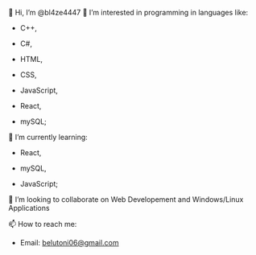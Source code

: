 👋 Hi, I’m @bl4ze4447
👀 I’m interested in programming in languages like: 

   - C++, 
   
   - C#, 
   
   - HTML, 
   
   - CSS, 
   
   - JavaScript, 
   
   - React, 
   
   - mySQL;
   
   
🌱 I’m currently learning:

   - React,
   
   - mySQL,
   
   - JavaScript;
   
   
💞️ I’m looking to collaborate on Web Developement and Windows/Linux Applications

📫 How to reach me:


  - Email: belutoni06@gmail.com

<!---
bl4ze4447/bl4ze4447 is a ✨ special ✨ repository because its `README.md` (this file) appears on your GitHub profile.
You can click the Preview link to take a look at your changes.
--->

